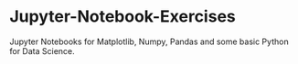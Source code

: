 # Jupyter-Notebook-Exercises
Jupyter Notebooks for Matplotlib, Numpy, Pandas and some basic Python for Data Science.
